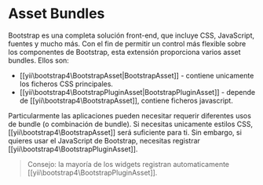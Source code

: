 Asset Bundles
=============

Bootstrap es una completa solución front-end, que incluye CSS, JavaScript, fuentes y mucho más.
Con el fin de permitir un control más flexible sobre los componentes de Bootstrap, esta extensión proporciona
varios asset bundles.
Ellos son:

- [[yii\bootstrap4\BootstrapAsset|BootstrapAsset]] - contiene unicamente los ficheros CSS principales.
- [[yii\bootstrap4\BootstrapPluginAsset|BootstrapPluginAsset]] - depende de [[yii\bootstrap4\BootstrapAsset]], contiene ficheros javascript.

Particularmente las aplicaciones pueden necesitar requerir diferentes usos de bundle (o combinación de bundle).
Si necesitas unicamente estilos CSS, [[yii\bootstrap4\BootstrapAsset]] será suficiente para ti. Sin embargo, si
quieres usar el JavaScript de Bootstrap, necesitas registrar [[yii\bootstrap4\BootstrapPluginAsset]].

> Consejo: la mayoría de los widgets registran automaticamente [[yii\bootstrap4\BootstrapPluginAsset]].
